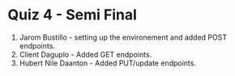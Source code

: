 # Quiz 4 - Semi Final
1. Jarom Bustillo - setting up the environement and added POST endpoints.
2. Client Daguplo - Added GET endpoints.
3. Hubert Nile Daanton - Added PUT/update endpoints.

